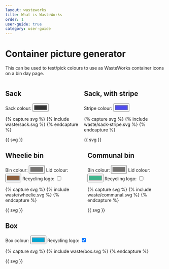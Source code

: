 ```yaml
---
layout: wasteworks
title: What is WasteWorks
order: 1
user-guide: true
category: user-guide
---
```


<style>
svg { max-width: 100%; height: auto; }
</style>

# Container picture generator

This can be used to test/pick colours to use as WasteWorks container icons on a bin day page.

<div style="display:flex; gap: 1em; flex: 1">
<div>

<h2>Sack</h2>

<p><label>Sack colour: <input type="color" value='#333333' name="sack-colour" data-picture='svgsack' data-style='--primary-color'></label></p>

{% capture svg %}
{% include waste/sack.svg %}
{% endcapture %}

<div class="svg-wrapper" style="--primary-color: #333333" id="svgsack">{{ svg }}</div>

</div>
<div>

<h2>Sack, with stripe</h2>

<p><label>Stripe colour: <input type="color" value='#4f4cf0' name="stripe-colour" data-picture='svgstripe' data-style="--primary-color"></label></p>

{% capture svg %}
{% include waste/sack-stripe.svg %}
{% endcapture %}

<div class="svg-wrapper" style="--primary-color: #4f4cf0" id="svgstripe">{{ svg }}</div>

</div>
</div>

<div style="display:flex; gap: 1em;">
<div style="flex: 1">

<h2>Wheelie bin</h2>

<p>
<label>Bin colour: <input value='#767472' type="color" name="bin-colour" data-picture='svgwheelie' data-style="--primary-color"></label>
<label>Lid colour: <input value='#8b5e3d' type="color" name="lid-colour" data-picture='svgwheelie' data-style="--lid-color"></label>
<label>Recycling logo: <input type="checkbox" name="recycling" data-picture='svgwheelie' data-style="--recycling-logo"></label>
</p>

{% capture svg %}
{% include waste/wheelie.svg %}
{% endcapture %}

<div class="svg-wrapper" style="--primary-color: #767472; --lid-color: #8b5e3d" id="svgwheelie">{{ svg }}</div>

</div>
<div style="flex: 1">

<h2>Communal bin</h2>

<p>
<label>Bin colour: <input value='#767472' type="color" name="bin-colour" data-picture='svgcommunal' data-style="--primary-color"></label>
<label>Lid colour: <input value='#41b38b' type="color" name="lid-colour" data-picture='svgcommunal' data-style="--lid-color"></label>
<label>Recycling logo: <input type="checkbox" name="recycling" data-picture='svgcommunal' data-style="--recycling-logo"></label>
</p>

{% capture svg %}
{% include waste/communal.svg %}
{% endcapture %}

<div class="svg-wrapper" style="--primary-color: #767472; --lid-color: #41b38b" id="svgcommunal">{{ svg }}</div>

</div>
</div>

## Box

<label>Box colour: <input value='#00a6d2' type="color" name="box-colour" data-picture='svgbox' data-style="--primary-color"></label>
<label>Recycling logo: <input checked type="checkbox" name="recycling" data-picture='svgbox' data-style="--recycling-logo"></label>

{% capture svg %}
{% include waste/box.svg %}
{% endcapture %}

<div class="svg-wrapper" style="--recycling-logo: 1; --primary-color: #00a6d2;" id="svgbox">{{ svg }}</div>

<script>
[].forEach.call(document.getElementsByTagName('input'), function(el) {
    el.addEventListener('input', function() {
        var svg = document.getElementById(this.dataset.picture).style;
        if (this.name == 'recycling') {
            svg.setProperty("--recycling-logo", this.checked ? 1 : 0);
        } else {
            svg.setProperty(this.dataset.style, this.value);
        }
    });
});
</script>
